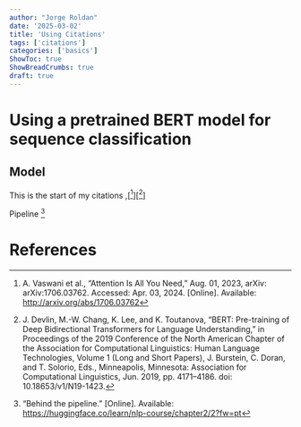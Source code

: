 ```yaml
---
author: "Jorge Roldan"
date: '2025-03-02'
title: 'Using Citations'
tags: ['citations']
categories: ['basics']
ShowToc: true
ShowBreadCrumbs: true
draft: true
---
```

# Using a pretrained BERT model for sequence classification
## Model


This is the start of my citations ,[[^aiayn]][[^bert]]

Pipeline [^behind_the_pipeline]


<!-- [^good_fellow]: Goodfellow, Ian, et al. *Deep Learning*. MIT Press, 2016. -->

# References
[^bert]: J. Devlin, M.-W. Chang, K. Lee, and K. Toutanova, “BERT: Pre-training of Deep Bidirectional Transformers for Language Understanding,” in Proceedings of the 2019 Conference of the North American Chapter of the Association for Computational Linguistics: Human Language Technologies, Volume 1 (Long and Short Papers), J. Burstein, C. Doran, and T. Solorio, Eds., Minneapolis, Minnesota: Association for Computational Linguistics, Jun. 2019, pp. 4171–4186. doi: 10.18653/v1/N19-1423.

[^aiayn]: A. Vaswani et al., “Attention Is All You Need,” Aug. 01, 2023, arXiv: arXiv:1706.03762. Accessed: Apr. 03, 2024. [Online]. Available: http://arxiv.org/abs/1706.03762




[^behind_the_pipeline]: “Behind the pipeline.” [Online]. Available: https://huggingface.co/learn/nlp-course/chapter2/2?fw=pt
